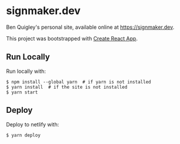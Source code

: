 # signmaker.dev

Ben Quigley's personal site, available online at https://signmaker.dev.

This project was bootstrapped with [Create React App](https://github.com/facebook/create-react-app).

## Run Locally

Run locally with:

    $ npm install --global yarn  # if yarn is not installed
    $ yarn install  # if the site is not installed
    $ yarn start

## Deploy

Deploy to netlify with:

    $ yarn deploy
